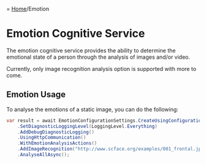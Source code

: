 = [Home](/readme.md)/Emotion

# Emotion Cognitive Service
The emotion cognitive service provides the ability to determine the emotional state of a person through the analysis of images and/or video.

Currently, only image recognition analysis option is supported with more to come.

## Emotion Usage
To analyse the emotions of a static image, you can do the following:
```c#
var result = await EmotionConfigurationSettings.CreateUsingConfigurationKeys(TestConfig.EmotionApiKey, LocationKeyIdentifier.WestUs)
    .SetDiagnosticLoggingLevel(LoggingLevel.Everything)
    .AddDebugDiagnosticLogging()
    .UsingHttpCommunication()
    .WithEmotionAnalysisActions()
    .AddImageRecognition("http://www.scface.org/examples/001_frontal.jpg")
    .AnalyseAllAsync();
```
